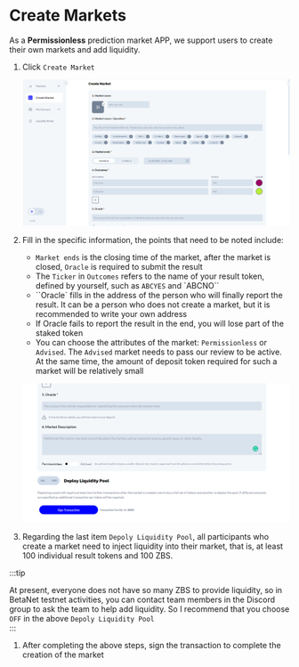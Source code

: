 # Create Markets

As a **Permissionless** prediction market APP, we support users to create their
own markets and add liquidity.

1. Click `Create Market`

   ![](https://raw.githubusercontent.com/Whisker17/ImageStoreService/main/image-20211019110305148.png)

2. Fill in the specific information, the points that need to be noted include:

   - `Market ends` is the closing time of the market, after the market is
     closed, `Oracle` is required to submit the result
   - The `Ticker` in `Outcomes` refers to the name of your result token, defined
     by yourself, such as `ABCYES` and `ABCNO``
   - ``Oracle` fills in the address of the person who will finally report the
     result. It can be a person who does not create a market, but it is
     recommended to write your own address
   - If Oracle fails to report the result in the end, you will lose part of the
     staked token
   - You can choose the attributes of the market: `Permissionless` or `Advised`.
     The `Advised` market needs to pass our review to be active. At the same
     time, the amount of deposit token required for such a market will be
     relatively small

   ![](https://raw.githubusercontent.com/Whisker17/ImageStoreService/main/image-20211019113534808.png)

3. Regarding the last item `Depoly Liquidity Pool`, all participants who create
   a market need to inject liquidity into their market, that is, at least 100
   individual result tokens and 100 ZBS.

<!-- prettier-ignore -->
:::tip

At present, everyone does not have so many ZBS to provide liquidity, so in
BetaNet testnet activities, you can contact team members in the Discord group to
ask the team to help add liquidity. So I recommend that you choose `OFF` in the
above `Depoly Liquidity Pool`  
:::

1. After completing the above steps, sign the transaction to complete the
   creation of the market
